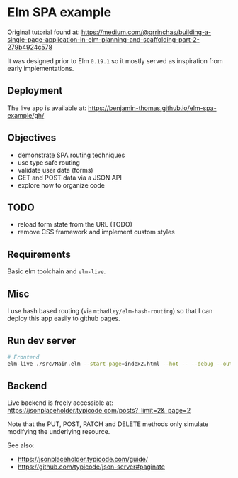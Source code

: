 # Elm SPA example

Original tutorial found at: https://medium.com/@grrinchas/building-a-single-page-application-in-elm-planning-and-scaffolding-part-2-279b4924c578

It was designed prior to Elm `0.19.1` so it mostly served as inspiration from early implementations.

## Deployment

The live app is available at: https://benjamin-thomas.github.io/elm-spa-example/gh/

## Objectives

- demonstrate SPA routing techniques
- use type safe routing
- validate user data (forms)
- GET and POST data via a JSON API
- explore how to organize code

## TODO

- reload form state from the URL (TODO)
- remove CSS framework and implement custom styles


## Requirements

Basic elm toolchain and `elm-live`.

## Misc

I use hash based routing (via `mthadley/elm-hash-routing`) so that I can deploy this app easily to github pages.


## Run dev server

```bash
# Frontend
elm-live ./src/Main.elm --start-page=index2.html --hot -- --debug --output=dist/main.js
```

## Backend

Live backend is freely accessible at: https://jsonplaceholder.typicode.com/posts?_limit=2&_page=2

Note that the PUT, POST, PATCH and DELETE methods only simulate modifying the underlying resource.

See also:

- https://jsonplaceholder.typicode.com/guide/
- https://github.com/typicode/json-server#paginate